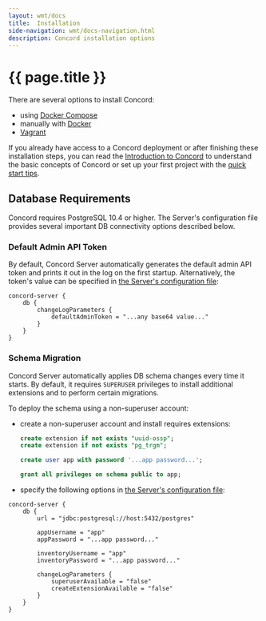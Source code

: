```yaml
---
layout: wmt/docs
title:  Installation
side-navigation: wmt/docs-navigation.html
description: Concord installation options
---
```


# {{ page.title }}

There are several options to install Concord:

- using [Docker Compose](./install/docker-compose.html)
- manually with [Docker](./install/docker.html)
- [Vagrant](./install/vagrant.html)

If you already have access to a Concord deployment or after finishing these
installation steps, you can read the [Introduction to Concord](./index.html)
to understand the basic concepts of Concord or set up your first project with
the [quick start tips](./quickstart.html).

## Database Requirements

Concord requires PostgreSQL 10.4 or higher. The Server's configuration file
provides several important DB connectivity options described below.

### Default Admin API Token

By default, Concord Server automatically generates the default admin API token
and prints it out in the log on the first startup. Alternatively, the token's
value can be specified in [the Server's configuration file](./configuration.html#server-configuration-file):

```
concord-server {
    db {
        changeLogParameters {
            defaultAdminToken = "...any base64 value..."
        }
    }
}
```

### Schema Migration

Concord Server automatically applies DB schema changes every time it starts.
By default, it requires `SUPERUSER` privileges to install additional extensions
and to perform certain migrations.

To deploy the schema using a non-superuser account:

- create a non-superuser account and install requires extensions:
    ```sql
    create extension if not exists "uuid-ossp";
    create extension if not exists "pg_trgm";

    create user app with password '...app password...';

    grant all privileges on schema public to app;
    ```
- specify the following options in [the Server's configuration file](./configuration.html#server-configuration-file):

```
concord-server {
    db {
        url = "jdbc:postgresql://host:5432/postgres"

        appUsername = "app"
        appPassword = "...app password..."

        inventoryUsername = "app"
        inventoryPassword = "...app password..."

        changeLogParameters {
            superuserAvailable = "false"
            createExtensionAvailable = "false"
        }
    }
}
```
